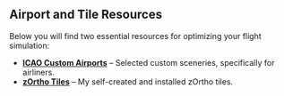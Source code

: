 ## Airport and Tile Resources

Below you will find two essential resources for optimizing your flight simulation:

- **[ICAO Custom Airports](/Maps/airportmap.html)** – Selected custom sceneries, specifically for airliners.
- **[zOrtho Tiles](/Maps/scenerymap.html)** – My self-created and installed zOrtho tiles. 